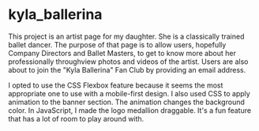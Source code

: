 # kyla_ballerina

This project is an artist page for my daughter. She is a classically trained ballet dancer. The purpose of that page is to allow users, hopefully Company Directors and Ballet Masters,  to get to know more about her professionally throughview photos and videos of the artist. Users are also about to join the "Kyla Ballerina" Fan Club by providing an email address.

I opted to use the CSS Flexbox feature because it seems the most appropriate one to use with a mobile-first design. I also used CSS to apply animation to the banner section. The animation changes the background color. In JavaScript, I made the logo medallion draggable. It's a fun feature that has a lot of room to play around with. 

